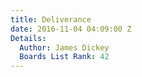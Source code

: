 ```yaml
---
title: Deliverance
date: 2016-11-04 04:09:00 Z
Details:
  Author: James Dickey
  Boards List Rank: 42
---
```


